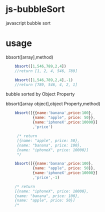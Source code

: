 # js-bubbleSort
javascript bubble sort 
# usage
bbsort([array],method)
```javascript
    bbsort([1,546,789,2,4])
    //return [1, 2, 4, 546, 789]

    bbsort([1,546,789,2,4],-1)
    //return [789, 546, 4, 2, 1]
```
bubble sorted by Object Property

bbsort([array object],object Property,method)
```javascript
    bbsort([{{name:'banana',price:100},
            {name: "apple", price: 50}},
            {name:'iphoneX',price:10000}]
            ,'price')

     /* return 
     [{name: "apple", price: 50},    
     {name: "banana", price: 100},
     {name: "iphoneX", price: 10000}]
     */

    bbsort([{{name:'banana',price:100},
            {name: "apple", price: 50}},
            {name:'iphoneX',price:10000}]
            ,'price',-1)

    /* return
    [{name: "iphoneX", price: 10000},
    {name: "banana", price: 100},
    {name: "apple", price: 50}]
    /*
```


